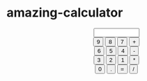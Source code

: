 # amazing-calculator
<html>
<head>
<center>
<script type="text/javascript">
function displynum(n1)
{
jamescalcuform.txt1.value=jamescalcuform.txt1.value+n1;
}
</script>
</head>
<body>

<form name=jamescalcuform>
<input type=text name=txt1 style="text-align:right" size="10"><br>
<input type=button name=btn9 value=9 onclick="displynum(btn9.value)">
<input type=button name=btn8 value=8 onclick="displynum(btn8.value)">
<input type=button name=btn7 value=7 onclick="displynum(btn7.value)">
<input type=button name=btnadd value=+ onclick="displynum(btnadd.value)"><br>
<input type=button name=btn6 value=6 onclick="displynum(btn6.value)">
<input type=button name=btn5 value=5 onclick="displynum(btn5.value)">
<input type=button name=btn4 value=4 onclick="displynum(btn4.value)">
<input type=button name=btnsubb value=- onclick="displynum(btnsubb.value)"><br>
<input type=button name=btn3 value=3 onclick="displynum(btn3.value)">
<input type=button name=btn2 value=2 onclick="displynum(btn2.value)">
<input type=button name=btn1 value=1 onclick="displynum(btn1.value)">
<input type=button name=btnmul value=* onclick="displynum(btnmul.value)"><br>
<input type=button name=btn0 value=0 onclick="displynum(btn0.value)">
<input type=button name=btnpot value=. onclick="displynum(btnpot.value)">
<input type=button name=btneql value== onclick="txt1.value=eval(txt1.value)">
<input type=button name=btndiv value=/ onclick="displynum(btndiv.value)">
</body>
</center>
</html>

